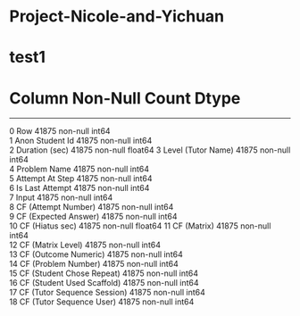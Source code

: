 # Project-Nicole-and-Yichuan
# test1
 #   Column                       Non-Null Count  Dtype  
---  ------                       --------------  -----  
 0   Row                          41875 non-null  int64  
 1   Anon Student Id              41875 non-null  int64  
 2   Duration (sec)               41875 non-null  float64
 3   Level (Tutor Name)           41875 non-null  int64  
 4   Problem Name                 41875 non-null  int64  
 5   Attempt At Step              41875 non-null  int64  
 6   Is Last Attempt              41875 non-null  int64  
 7   Input                        41875 non-null  int64  
 8   CF (Attempt Number)          41875 non-null  int64  
 9   CF (Expected Answer)         41875 non-null  int64  
 10  CF (Hiatus sec)              41875 non-null  float64
 11  CF (Matrix)                  41875 non-null  int64  
 12  CF (Matrix Level)            41875 non-null  int64  
 13  CF (Outcome Numeric)         41875 non-null  int64  
 14  CF (Problem Number)          41875 non-null  int64  
 15  CF (Student Chose Repeat)    41875 non-null  int64  
 16  CF (Student Used Scaffold)   41875 non-null  int64  
 17  CF (Tutor Sequence Session)  41875 non-null  int64  
 18  CF (Tutor Sequence User)     41875 non-null  int64  
 
